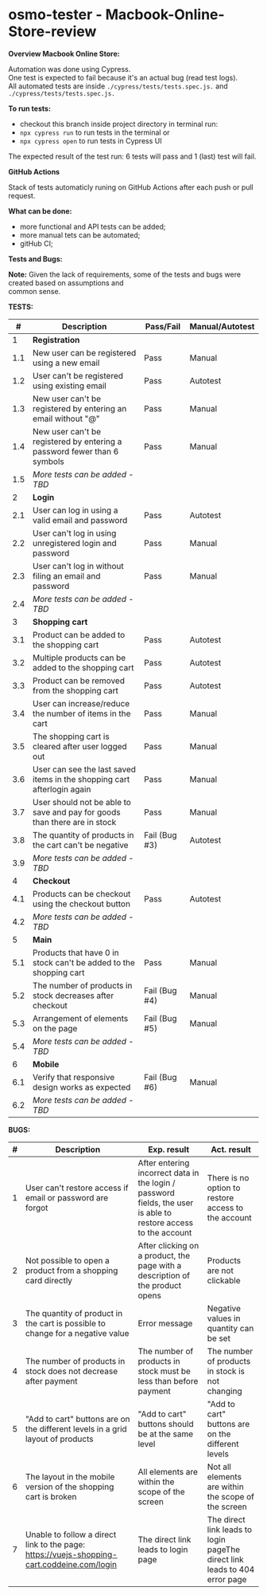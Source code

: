 # osmo-tester - Macbook-Online-Store-review

**Overview Macbook Online Store:**

Automation was done using Cypress.  
One test is expected to fail because it's an actual bug (read test logs).  
All automated tests are inside `./cypress/tests/tests.spec.js.` and `./cypress/tests/tests.spec.js.`

**To run tests:**

- checkout this branch
  inside project directory in terminal run:
- `npx cypress run` to run tests in the terminal
  or
- `npx cypress open` to run tests in Cypress UI

The expected result of the test run: 6 tests will pass and 1 (last) test will fail.

**GitHub Actions**

Stack of tests automaticly runing on GitHub Actions after each push or pull request.

**What can be done:**

- more functional and API tests can be added;
- more manual tets can be automated;
- gitHub CI;

**Tests and Bugs:**

**Note:** Given the lack of requirements, some of the tests and bugs were created based on assumptions and  
common sense.

**TESTS:**

| **#** | **Description**                                                           | **Pass/Fail** | **Manual/Autotest** |
| ----- | ------------------------------------------------------------------------- | ------------- | ------------------- |
| 1     | **Registration**                                                          |               |                     |
| 1.1   | New user can be registered using a new email                              | Pass          | Manual              |
| 1.2   | User can't be registered using existing email                             | Pass          | Autotest            |
| 1.3   | New user can't be registered by entering an email without "@"             | Pass          | Manual              |
| 1.4   | New user can't be registered by entering a password fewer than 6 symbols  | Pass          | Manual              |
| 1.5   | _More tests can be added - TBD_                                           |               |                     |
| 2     | **Login**                                                                 |               |                     |
| 2.1   | User can log in using a valid email and password                          | Pass          | Autotest            |
| 2.2   | User can't log in using unregistered login and password                   | Pass          | Manual              |
| 2.3   | User can't log in without filing an email and password                    | Pass          | Manual              |
| 2.4   | _More tests can be added - TBD_                                           |               |                     |
| 3     | **Shopping cart**                                                         |               |                     |
| 3.1   | Product can be added to the shopping cart                                 | Pass          | Autotest            |
| 3.2   | Multiple products can be added to the shopping cart                       | Pass          | Autotest            |
| 3.3   | Product can be removed from the shopping cart                             | Pass          | Autotest            |
| 3.4   | User can increase/reduce the number of items in the cart                  | Pass          | Manual              |
| 3.5   | The shopping cart is cleared after user logged out                        | Pass          | Manual              |
| 3.6   | User can see the last saved items in the shopping cart afterlogin again   | Pass          | Manual              |
| 3.7   | User should not be able to save and pay for goods than there are in stock | Pass          | Manual              |
| 3.8   | The quantity of products in the cart can't be negative                    | Fail (Bug #3) | Autotest            |
| 3.9   | _More tests can be added - TBD_                                           |               |                     |
| 4     | **Checkout**                                                              |               |                     |
| 4.1   | Products can be checkout using the checkout button                        | Pass          | Autotest            |
| 4.2   | _More tests can be added - TBD_                                           |               |                     |
| 5     | **Main**                                                                  |               |                     |
| 5.1   | Products that have 0 in stock can't be added to the shopping cart         | Pass          | Manual              |
| 5.2   | The number of products in stock decreases after checkout                  | Fail (Bug #4) | Manual              |
| 5.3   | Arrangement of elements on the page                                       | Fail (Bug #5) | Manual              |
| 5.4   | _More tests can be added - TBD_                                           |               |                     |
| 6     | **Mobile**                                                                |               |                     |
| 6.1   | Verify that responsive design works as expected                           | Fail (Bug #6) | Manual              |
| 6.2   | _More tests can be added - TBD_                                           |               |                     |

**BUGS:**

| #   | Description                                                                                | Exp. result                                                                                                     | Act. result                                                                |
| --- | ------------------------------------------------------------------------------------------ | --------------------------------------------------------------------------------------------------------------- | -------------------------------------------------------------------------- |
| 1   | User can't restore access if email or password are forgot                                  | After entering incorrect data in the login / password fields, the user is able to restore access to the account | There is no option to restore access to the account                        |
| 2   | Not possible to open a product from a shopping card directly                               | After clicking on a product, the page with a description of the product opens                                   | Products are not clickable                                                 |
| 3   | The quantity of product in the cart is possible to change for a negative value             | Error message                                                                                                   | Negative values in quantity can be set                                     |
| 4   | The number of products in stock does not decrease after payment                            | The number of products in stock must be less than before payment                                                | The number of products in stock is not changing                            |
| 5   | "Add to cart" buttons are on the different levels in a grid layout of products             | "Add to cart" buttons should be at the same level                                                               | "Add to cart" buttons are on the different levels                          |
| 6   | The layout in the mobile version of the shopping cart is broken                            | All elements are within the scope of the screen                                                                 | Not all elements are within the scope of the screen                        |
| 7   | Unable to follow a direct link to the page: https://vuejs-shopping-cart.coddeine.com/login | The direct link leads to login page                                                                             | The direct link leads to login pageThe direct link leads to 404 error page |
